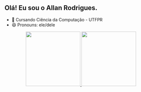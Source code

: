 ## Olá! Eu sou o Allan Rodrigues.

- 🌱 Cursando Ciência da Computação - UTFPR
- 😄 Pronouns: ele/dele

<div align="center">
  <a href="https://github.com/arodriguees">
  <img height="180em" src="https://github-readme-stats.vercel.app/api?username=arodriguees&show_icons=true&theme=vision-friendly-dark&include_all_commits=true&count_private=true"/>
  <img height="180em" src="https://github-readme-stats.vercel.app/api/top-langs/?username=arodriguees&layout=compact&langs_count=7&theme=vision-friendly-dark"/>
</div>
